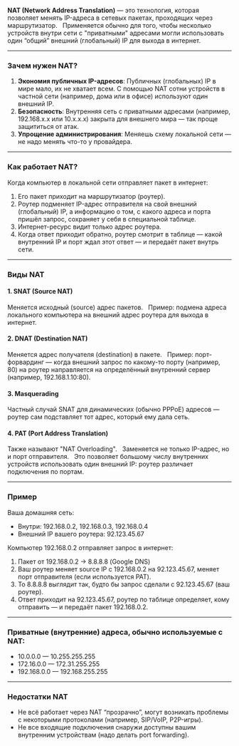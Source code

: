 **NAT (Network Address Translation)** — это технология, которая позволяет менять IP-адреса в сетевых пакетах, проходящих через маршрутизатор.  
Применяется обычно для того, чтобы несколько устройств внутри сети с "приватными" адресами могли использовать один “общий” внешний (глобальный) IP для выхода в интернет.

---
### Зачем нужен NAT?

1. **Экономия публичных IP-адресов**: Публичных (глобальных) IP в мире мало, их не хватает всем. С помощью NAT сотни устройств в частной сети (например, дома или в офисе) используют один внешний IP.
2. **Безопасность**: Внутренняя сеть с приватными адресами (например, 192.168.x.x или 10.x.x.x) закрыта для внешнего мира — так проще защититься от атак.
3. **Упрощение администрирования**: Меняешь схему локальной сети — не надо менять что-то у провайдера.

---
### Как работает NAT?

Когда компьютер в локальной сети отправляет пакет в интернет:

1. Его пакет приходит на маршрутизатор (роутер).
2. Роутер подменяет IP-адрес отправителя на свой внешний (глобальный) IP, а информацию о том, с какого адреса и порта пришёл запрос, сохраняет у себя в специальной таблице.
3. Интернет-ресурс видит только адрес роутера.
4. Когда ответ приходит обратно, роутер смотрит в таблице — какой внутренний IP и порт ждал этот ответ — и передаёт пакет внутрь сети.

---
### Виды NAT

#### 1. **SNAT** (Source NAT)
Меняется исходный (source) адрес пакетов.  
Пример: подмена адреса локального компьютера на внешний адрес роутера для выхода в интернет.

#### 2. **DNAT** (Destination NAT)
Меняется адрес получателя (destination) в пакете.  
Пример: порт-форвардинг — когда внешний запрос по какому-то порту (например, 80) на роутер направляется на определённый внутренний сервер (например, 192.168.1.10:80).

#### 3. **Masquerading**
Частный случай SNAT для динамических (обычно PPPoE) адресов — роутер сам подставляет тот адрес, который ему дала сеть.

#### 4. **PAT** (Port Address Translation)
Также называют "NAT Overloading".  
Заменяется не только IP-адрес, но и порт отправителя.  
Это позволяет большому числу внутренних устройств использовать один внешний IP: роутер различает подключения по портам.

---
### Пример

Ваша домашняя сеть:
- Внутри: 192.168.0.2, 192.168.0.3, 192.168.0.4  
- Внешний IP вашего роутера: 92.123.45.67

Компьютер 192.168.0.2 отправляет запрос в интернет:
1. Пакет от 192.168.0.2 → 8.8.8.8 (Google DNS)
2. Ваш роутер меняет source IP с 192.168.0.2 на 92.123.45.67, меняет порт отправителя (если используется PAT).
3. To 8.8.8.8 выглядит так, будто бы запрос сделали с 92.123.45.67 (ваш роутер).
4. Ответ приходит на 92.123.45.67, роутер по таблице определяет, кому отправить — и передаёт пакет 192.168.0.2.

---
### Приватные (внутренние) адреса, обычно используемые с NAT:

- 10.0.0.0 — 10.255.255.255
- 172.16.0.0 — 172.31.255.255
- 192.168.0.0 — 192.168.255.255

---
### Недостатки NAT

- Не всё работает через NAT “прозрачно”, могут возникать проблемы с некоторыми протоколами (например, SIP/VoIP, P2P-игры).
- Не все входящие подключения снаружи доступны вашим внутренним устройствам (надо делать port forwarding).